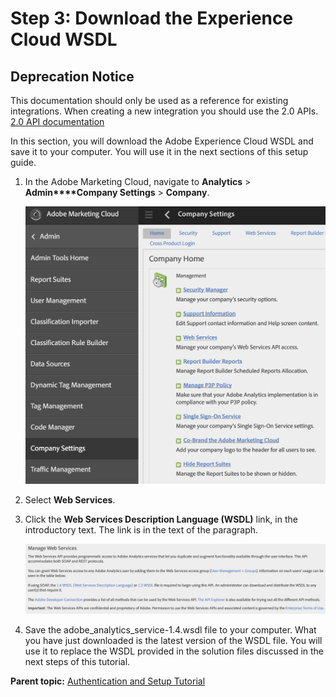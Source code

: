 # Step 3: Download the Experience Cloud WSDL

## Deprecation Notice

This documentation should only be used as a reference for existing integrations. When creating a new integration you should use the 2.0 APIs. [2.0 API documentation](https://github.com/AdobeDocs/analytics-2.0-apis)
 

In this section, you will download the Adobe Experience Cloud WSDL and save it to your computer. You will use it in the next sections of this setup guide.

1.  In the Adobe Marketing Cloud, navigate to **Analytics** \> **Admin****Company Settings** \> **Company**.

    ![](graphics/get-started-enterprise-api-auth-figure-3.png)

2.  Select **Web Services**.
3.  Click the **Web Services Description Language \(WSDL\)** link, in the introductory text. The link is in the text of the paragraph.

    ![](graphics/get-started-enterprise-api-auth-figure-4.png)

4.  Save the adobe\_analytics\_service-1.4.wsdl file to your computer. What you have just downloaded is the latest version of the WSDL file. You will use it to replace the WSDL provided in the solution files discussed in the next steps of this tutorial.

**Parent topic:** [Authentication and Setup Tutorial](c_Authentication_and_Setup.md)


